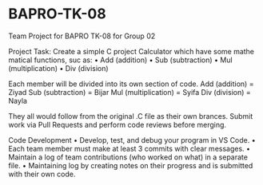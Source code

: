 # BAPRO-TK-08
Team Project for BAPRO TK-08 for Group 02

Project Task:
Create a simple C project Calculator which have some mathe matical functions, suc as:
• Add (addition) 
• Sub (subtraction) 
• Mul (multiplication)
• Div (division) 

Each member will be divided into its own section of code.
Add (addition) = Ziyad
Sub (subtraction) = Bijar
Mul (multiplication) = Syifa
Div (division) = Nayla

They all would follow from the original .C file as their own brances.
Submit work via Pull Requests and perform code reviews before merging. 

Code Development 
• Develop, test, and debug your program in VS Code. 
• Each team member must make at least 3 commits with clear messages.
• Maintain a log of team contributions (who worked on what) in a separate file.
  • Maintaining log by creating notes on their progress and is submitted with their own code.
